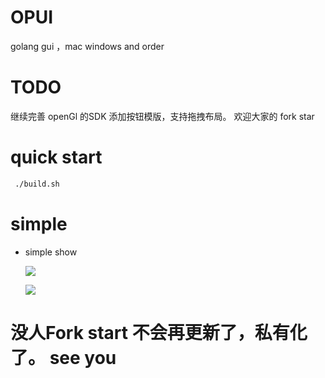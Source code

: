 # OPUI
 golang gui ，mac  windows and order

# TODO 
 继续完善 openGl 的SDK
 添加按钮模版，支持拖拽布局。
 欢迎大家的 fork star 
 
 
 # quick start
 
 
 ```bash
  ./build.sh
 ```


 # simple 

  * simple show 

    ![](http://zmatsh.b0.upaiyun.com/OPUI.png)


    ![](http://zmatsh.b0.upaiyun.com/OPUI_1.png)

# 没人Fork start 不会再更新了，私有化了。 see you
